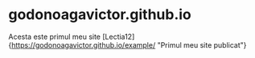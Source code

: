 # godonoagavictor.github.io
Acesta este primul meu site
[Lectia12]{https://godonoagavictor.github.io/example/ "Primul meu site publicat"}
